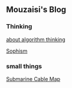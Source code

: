 ## Mouzaisi's Blog

### Thinking

[about algorithm thinking](https://telegra.ph/About-algorithm-thinking-06-03)

[Sophism](https://telegra.ph/Sophism-06-03)

### small things

[Submarine Cable Map](https://www.submarinecablemap.com/)
